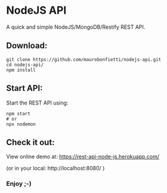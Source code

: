 # NodeJS API

A quick and simple NodeJS/MongoDB/Restify REST API.

## Download:

```
git clone https://github.com/maurobonfietti/nodejs-api.git
cd nodejs-api/
npm install
```

## Start API:

Start the REST API using:
```
npm start
# or
npx nodemon
```

## Check it out:

View online demo at: https://rest-api-node-js.herokuapp.com/

(or in your local: http://localhost:8080/ )

### Enjoy ;-)
